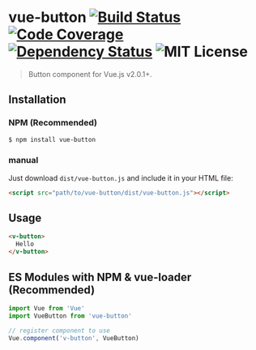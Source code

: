 # vue-button [![Build Status](https://travis-ci.org/steven5538/vue-button.svg?branch=master)](https://travis-ci.org/steven5538/vue-button) [![Code Coverage](https://img.shields.io/codeclimate/coverage/github/steven5538/vue-button.svg)](https://codeclimate.com/github/steven5538/vue-button) [![Dependency Status](https://gemnasium.com/badges/github.com/steven5538/vue-button.svg)](https://gemnasium.com/github.com/steven5538/vue-button) ![MIT License](https://img.shields.io/github/license/steven5538/vue-button.svg)


> Button component for Vue.js v2.0.1+.

## Installation

### NPM (Recommended)
``` bash
$ npm install vue-button
```
### manual
Just download `dist/vue-button.js` and include it in your HTML file:
```html
<script src="path/to/vue-button/dist/vue-button.js"></script>
```
## Usage
```html
<v-button>
  Hello
</v-button>
```
## ES Modules with NPM & vue-loader (Recommended)
```js
import Vue from 'Vue'
import VueButton from 'vue-button'

// register component to use
Vue.component('v-button', VueButton)
```
